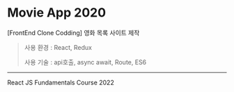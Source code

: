 # Movie App 2020

[FrontEnd Clone Codding] 영화 목록 사이트 제작

>사용 환경 : React, Redux
>
>사용 기술 : api호출, async await, Route, ES6

---
React JS Fundamentals Course 2022
